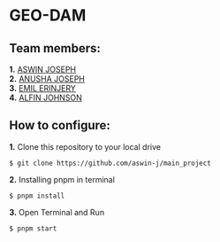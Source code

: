 # GEO-DAM
<p align="center">

## Team members:

**1.** [ASWIN JOSEPH](https://github.com/aswin-j)<br/>
**2.** [ANUSHA JOSEPH](https://github.com/anushajoseph)<br/>
**3.** [EMIL ERINJERY](https://github.com/emiltonyerinjery)<br/>
**4.** [ALFIN JOHNSON]()<br/>

## How to configure:
**1.** Clone this repository to your local drive

```shell
$ git clone https://github.com/aswin-j/main_project
```

**2.** Installing pnpm in terminal

```shell
$ pnpm install
```

**3.** Open Terminal and Run 

```shell
$ pnpm start
```
